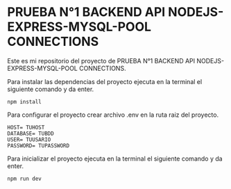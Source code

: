 # PRUEBA N°1 BACKEND API NODEJS-EXPRESS-MYSQL-POOL CONNECTIONS

Este es mi repositorio del proyecto de PRUEBA N°1 BACKEND API NODEJS-EXPRESS-MYSQL-POOL CONNECTIONS.

Para instalar las dependencias del proyecto ejecuta en la terminal el siguiente comando y da enter.
```
npm install
```
Para configurar el proyecto crear archivo .env en la ruta raiz del proyecto.
```
HOST= TUHOST
DATABASE= TUBDD
USER= TUUSARIO
PASSWORD= TUPASSWORD
```

Para inicializar el proyecto ejecuta en la terminal el siguiente comando y da enter.
```
npm run dev
```